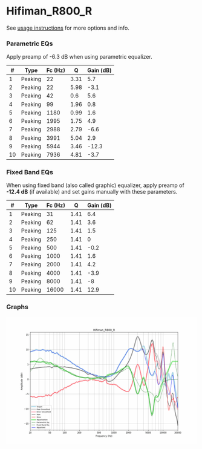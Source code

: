 # Hifiman_R800_R
See [usage instructions](https://github.com/jaakkopasanen/AutoEq#usage) for more options and info.

### Parametric EQs
Apply preamp of -6.3 dB when using parametric equalizer.

|   # | Type    |   Fc (Hz) |    Q |   Gain (dB) |
|-----|---------|-----------|------|-------------|
|   1 | Peaking |        22 | 3.31 |         5.7 |
|   2 | Peaking |        22 | 5.98 |        -3.1 |
|   3 | Peaking |        42 | 0.6  |         5.6 |
|   4 | Peaking |        99 | 1.96 |         0.8 |
|   5 | Peaking |      1180 | 0.99 |         1.6 |
|   6 | Peaking |      1995 | 1.75 |         4.9 |
|   7 | Peaking |      2988 | 2.79 |        -6.6 |
|   8 | Peaking |      3991 | 5.04 |         2.9 |
|   9 | Peaking |      5944 | 3.46 |       -12.3 |
|  10 | Peaking |      7936 | 4.81 |        -3.7 |

### Fixed Band EQs
When using fixed band (also called graphic) equalizer, apply preamp of **-12.4 dB** (if available) and set gains manually with these parameters.

|   # | Type    |   Fc (Hz) |    Q |   Gain (dB) |
|-----|---------|-----------|------|-------------|
|   1 | Peaking |        31 | 1.41 |         6.4 |
|   2 | Peaking |        62 | 1.41 |         3.6 |
|   3 | Peaking |       125 | 1.41 |         1.5 |
|   4 | Peaking |       250 | 1.41 |         0   |
|   5 | Peaking |       500 | 1.41 |        -0.2 |
|   6 | Peaking |      1000 | 1.41 |         1.6 |
|   7 | Peaking |      2000 | 1.41 |         4.2 |
|   8 | Peaking |      4000 | 1.41 |        -3.9 |
|   9 | Peaking |      8000 | 1.41 |        -8   |
|  10 | Peaking |     16000 | 1.41 |        12.9 |

### Graphs
![](./Hifiman_R800_R.png)
